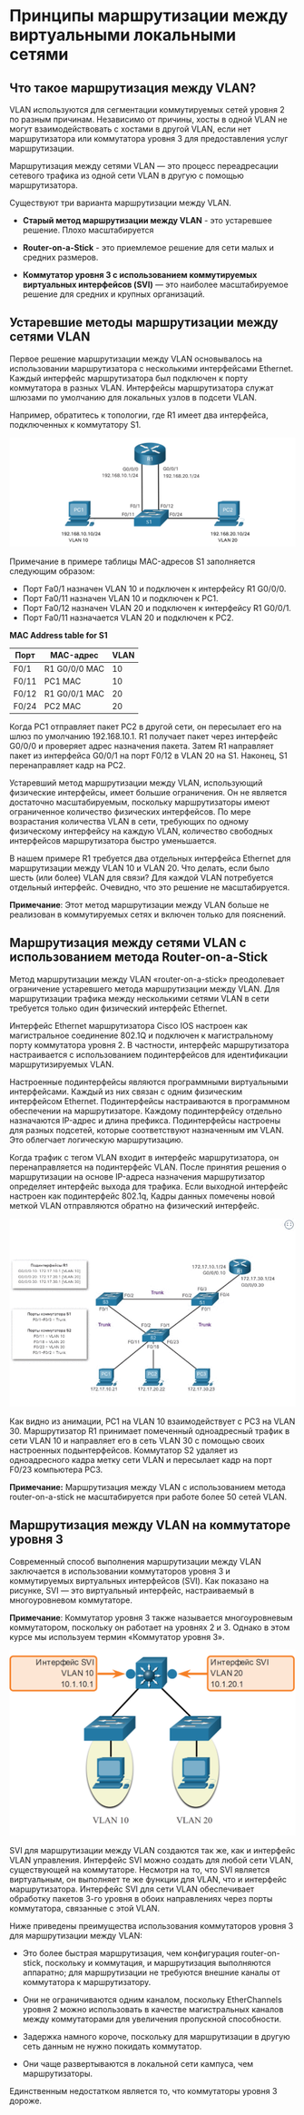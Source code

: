 # Принципы маршрутизации между виртуальными локальными сетями

<!-- 4.1.1 -->
## Что такое маршрутизация между VLAN?
VLAN используются для сегментации коммутируемых сетей уровня 2 по разным причинам. Независимо от причины, хосты в одной VLAN не могут взаимодействовать с хостами в другой VLAN, если нет маршрутизатора или коммутатора уровня 3 для предоставления услуг маршрутизации.

Маршрутизация между сетями VLAN — это процесс переадресации сетевого трафика из одной сети VLAN в другую с помощью маршрутизатора.

Существуют три варианта маршрутизации между VLAN.

* **Старый метод маршрутизации между VLAN** - это устаревшее решение. Плохо масштабируется

* **Router-on-a-Stick** - это приемлемое решение для сети малых и средних размеров.

* **Коммутатор уровня 3 с использованием коммутируемых виртуальных интерфейсов (SVI)** — это наиболее масштабируемое решение для средних и крупных организаций.

<!-- 4.1.2 -->
## Устаревшие методы маршрутизации между сетями VLAN

Первое решение маршрутизации между VLAN основывалось на использовании маршрутизатора с несколькими интерфейсами Ethernet. Каждый интерфейс маршрутизатора был подключен к порту коммутатора в разных VLAN. Интерфейсы маршрутизатора служат шлюзами по умолчанию для локальных узлов в подсети VLAN.

Например, обратитесь к топологии, где R1 имеет два интерфейса, подключенных к коммутатору S1.

![](./assets/4.1.2.png)

<!-- /courses/srwe-dl/af9ece90-34fe-11eb-b1b2-9b1b0c1f7e0d/afb60016-34fe-11eb-b1b2-9b1b0c1f7e0d/assets/c9aecd80-1c27-11ea-af09-3b2e6521927c.svg -->

Примечание в примере таблицы MAC-адресов S1 заполняется следующим образом:

* Порт Fa0/1 назначен VLAN 10 и подключен к интерфейсу R1 G0/0/0.
* Порт Fa0/11 назначен VLAN 10 и подключен к PC1.
* Порт Fa0/12 назначен VLAN 20 и подключен к интерфейсу R1 G0/0/1.
* Порт Fa0/11 назначается VLAN 20 и подключен к PC2.

**MAC Address table for S1**

Порт | MAC-адрес | VLAN
-----|-----------|-----
F0/1 | R1 G0/0/0 MAC | 10
F0/11 | PC1 MAC | 10
F0/12 | R1 G0/0/1 MAC | 20
F0/24 | PC2 MAC | 20

Когда PC1 отправляет пакет PC2 в другой сети, он пересылает его на шлюз по умолчанию 192.168.10.1. R1 получает пакет через интерфейс G0/0/0 и проверяет адрес назначения пакета. Затем R1 направляет пакет из интерфейса G0/0/1 на порт F0/12 в VLAN 20 на S1. Наконец, S1 перенаправляет кадр на PC2.

Устаревший метод маршрутизации между VLAN, использующий физические интерфейсы, имеет большие ограничения. Он не является достаточно масштабируемым, поскольку маршрутизаторы имеют ограниченное количество физических интерфейсов. По мере возрастания количества VLAN в сети, требующих по одному физическому интерфейсу на каждую VLAN, количество свободных интерфейсов маршрутизатора быстро уменьшается.

В нашем примере R1 требуется два отдельных интерфейса Ethernet для маршрутизации между VLAN 10 и VLAN 20. Что делать, если было шесть (или более) VLAN для связи? Для каждой VLAN потребуется отдельный интерфейс. Очевидно, что это решение не масштабируется.

**Примечание**: Этот метод маршрутизации между VLAN больше не реализован в коммутируемых сетях и включен только для пояснений.

<!-- 4.1.3 -->
## Маршрутизация между сетями VLAN с использованием метода Router-on-a-Stick

Метод маршрутизации между VLAN «router-on-a-stick» преодолевает ограничение устаревшего метода маршрутизации между VLAN. Для маршрутизации трафика между несколькими сетями VLAN в сети требуется только один физический интерфейс Ethernet.

Интерфейс Ethernet маршрутизатора Cisco IOS настроен как магистральное соединение 802.1Q и подключен к магистральному порту коммутатора уровня 2. В частности, интерфейс маршрутизатора настраивается с использованием подинтерфейсов для идентификации маршрутизируемых VLAN.

Настроенные подинтерфейсы являются программными виртуальными интерфейсами. Каждый из них связан с одним физическим интерфейсом Ethernet. Подинтерфейсы настраиваются в программном обеспечении на маршрутизаторе. Каждому подинтерфейсу отдельно назначаются IP-адрес и длина префикса. Подинтерфейсы настроены для разных подсетей, которые соответствуют назначенным им VLAN. Это облегчает логическую маршрутизацию.

Когда трафик с тегом VLAN входит в интерфейс маршрутизатора, он перенаправляется на подинтерфейс VLAN. После принятия решения о маршрутизации на основе IP-адреса назначения маршрутизатор определяет интерфейс выхода для трафика. Если выходной интерфейс настроен как подинтерфейс 802.1q, Кадры данных помечены новой меткой VLAN отправляются обратно на физический интерфейс.

![](./assets/4.1.3.gif)

Как видно из анимации, PC1 на VLAN 10 взаимодействует с PC3 на VLAN 30. Маршрутизатор R1 принимает помеченный одноадресный трафик в сети VLAN 10 и направляет его в сеть VLAN 30 с помощью своих настроенных подынтерфейсов. Коммутатор S2 удаляет из одноадресного кадра метку сети VLAN и пересылает кадр на порт F0/23 компьютера PC3.

**Примечание:** Маршрутизация между VLAN с использованием метода router-on-a-stick не масштабируется при работе более 50 сетей VLAN.

<!-- 4.1.4 -->

## Маршрутизация между VLAN на коммутаторе уровня 3

Современный способ выполнения маршрутизации между VLAN заключается в использовании коммутаторов уровня 3 и коммутируемых виртуальных интерфейсов (SVI). Как показано на рисунке, SVI — это виртуальный интерфейс, настраиваемый в многоуровневом коммутаторе.

**Примечание**: Коммутатор уровня 3 также называется многоуровневым коммутатором, поскольку он работает на уровнях 2 и 3. Однако в этом курсе мы используем термин «Коммутатор уровня 3».

![](./assets/4.1.4.png)
<!-- /courses/srwe-dl/af9ece90-34fe-11eb-b1b2-9b1b0c1f7e0d/afb60016-34fe-11eb-b1b2-9b1b0c1f7e0d/assets/c9b02d12-1c27-11ea-af09-3b2e6521927c.svg -->

SVI для маршрутизации между VLAN создаются так же, как и интерфейс VLAN управления. Интерфейс SVI можно создать для любой сети VLAN, существующей на коммутаторе. Несмотря на то, что SVI является виртуальным, он выполняет те же функции для VLAN, что и интерфейс маршрутизатора. Интерфейс SVI для сети VLAN обеспечивает обработку пакетов 3-го уровня в обоих направлениях через порты коммутатора, связанные с этой VLAN.

Ниже приведены преимущества использования коммутаторов уровня 3 для маршрутизации между VLAN:


* Это более быстрая маршрутизация, чем конфигурация router-on-stick, поскольку и коммутация, и маршрутизация выполняются аппаратно;
для маршрутизации не требуются внешние каналы от коммутатора к маршрутизатору.

* Они не ограничиваются одним каналом, поскольку EtherChannels уровня 2 можно использовать в качестве магистральных каналов между коммутаторами для увеличения пропускной способности.

* Задержка намного короче, поскольку для маршрутизации в другую сеть данным не нужно покидать коммутатор.

* Они чаще развертываются в локальной сети кампуса, чем маршрутизаторы.

Единственным недостатком является то, что коммутаторы уровня 3 дороже.